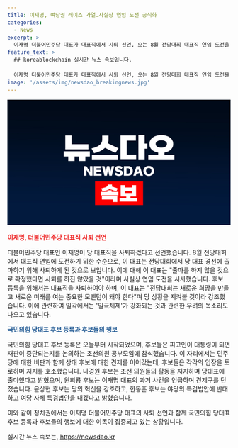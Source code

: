 ```yaml
---
title: 이재명, 여당권 레이스 가열…사실상 연임 도전 공식화
categories:
  - News
excerpt: >
  이재명 더불어민주당 대표가 대표직에서 사퇴 선언, 오는 8월 전당대회 대표직 연임 도전을 위한 수순. 출마 의사 밝히지 않으면 사퇴할 필요 없다고 강조. 전당대회는 새로운 희망과 미래를 여는 모멘텀이라며 출마 여부를 관심. 국민의힘 당대표 후보 등록 시작, 후보들 초선의원 공부모임 참석, 민주당 비판과 상대 후보 견제 등 행보 전함.
feature_text: >
  ## koreablockchain 실시간 뉴스 속보입니다.

  이재명 더불어민주당 대표가 대표직에서 사퇴 선언, 오는 8월 전당대회 대표직 연임 도전을 위한 수순. 출마 의사 밝히지 않으면 사퇴할 필요 없다고 강조. 전당대회는 새로운 희망과 미래를 여는 모멘텀이라며 출마 여부를 관심. 국민의힘 당대표 후보 등록 시작, 후보들 초선의원 공부모임 참석, 민주당 비판과 상대 후보 견제 등 행보 전함.
image: '/assets/img/newsdao_breakingnews.jpg'
---
```


<p><img src="/assets/img/newsdao_breakingnews.jpg" alt="koreablockchain 속보" /></p>

<p><b><span style="color: #ee2323;">이재명, 더불어민주당 대표직 사퇴 선언</span></b> </p>

<p>더불어민주당 대표인 이재명이 당 대표직을 사퇴하겠다고 선언했습니다. 8월 전당대회에서 대표직 연임에 도전하기 위한 수순으로, 이 대표는 전당대회에서 당 대표 경선에 출마하기 위해 사퇴하게 된 것으로 보입니다. 이에 대해 이 대표는 "출마를 하지 않을 것으로 확정했다면 사퇴를 하진 않았을 것"이라며 사실상 연임 도전을 시사했습니다. 후보 등록을 위해서는 대표직을 사퇴하여야 하며, 이 대표는 "전당대회는 새로운 희망을 만들고 새로운 미래를 여는 중요한 모멘텀이 돼야 한다"며 당 상황을 지켜볼 것이라 강조했습니다. 이에 관련하여 일각에서는 '일극체제'가 강화되는 것과 관련한 우려의 목소리도 나오고 있습니다.</p>

<p><b><span style="color: #1a5490;">국민의힘 당대표 후보 등록과 후보들의 행보</span></b></p>

<p>국민의힘 당대표 후보 등록은 오늘부터 시작되었으며, 후보들은 피고인이 대통령이 되면 재판이 중단되는지를 논의하는 초선의원 공부모임에 참석했습니다. 이 자리에서는 민주당에 대한 비판과 함께 상대 후보에 대한 견제를 이어갔는데, 후보들은 각각의 입장을 토로하며 지지를 호소했습니다. 나경원 후보는 초선 의원들의 활동을 지지하며 당대표에 출마했다고 밝혔으며, 원희룡 후보는 이재명 대표의 과거 사건을 언급하며 견제구를 던졌습니다. 윤상현 후보는 당의 혁신을 강조하고, 한동훈 후보는 야당의 특검법안에 반대하고 여당 자체 특검법안을 내겠다고 밝혔습니다.</p>

<p>이와 같이 정치권에서는 이재명 더불어민주당 대표의 사퇴 선언과 함께 국민의힘 당대표 후보 등록과 후보들의 행보에 대한 이목이 집중되고 있는 상황입니다.</p>
실시간 뉴스 속보는, <a href="https://newsdao.kr" rel="dofollow">https://newsdao.kr</a>


